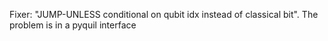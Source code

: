 Fixer: "JUMP-UNLESS conditional on qubit idx instead of classical bit". The problem is in a pyquil interface
